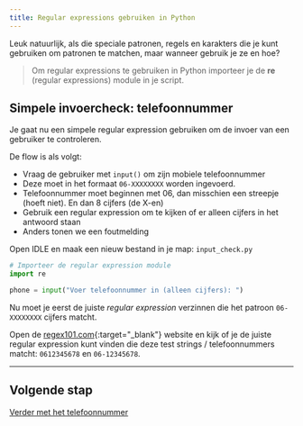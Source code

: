 ```yaml
---
title: Regular expressions gebruiken in Python
---
```


Leuk natuurlijk, als die speciale patronen, regels en karakters die je kunt gebruiken om patronen te matchen, maar wanneer gebruik je ze en hoe?

> Om regular expressions te gebruiken in Python importeer je de **re** (regular expressions) module in je script.

## Simpele invoercheck: telefoonnummer
Je gaat nu een simpele regular expression gebruiken om de invoer van een gebruiker te controleren.

De flow is als volgt:
- Vraag de gebruiker met `input()` om zijn mobiele telefoonnummer
- Deze moet in het formaat `06-XXXXXXXX` worden ingevoerd.
- Telefoonnummer moet beginnen met 06, dan misschien een streepje (hoeft niet). En dan 8 cijfers (de X-en)
- Gebruik een regular expression om te kijken of er alleen cijfers in het antwoord staan
- Anders tonen we een foutmelding

Open IDLE en maak een nieuw bestand in je map: `input_check.py`

```python
# Importeer de regular expression module
import re

phone = input("Voer telefoonnummer in (alleen cijfers): ")
```

Nu moet je eerst de juiste *regular expression* verzinnen die het patroon `06-XXXXXXXX` cijfers matcht.

Open de [regex101.com](https://regex101.com/){:target="_blank"} website en kijk of je de juiste regular expression kunt vinden die 
deze test strings / telefoonnummers matcht: `0612345678` en `06-12345678`. 

---

## Volgende stap

[Verder met het telefoonnummer](index2)


